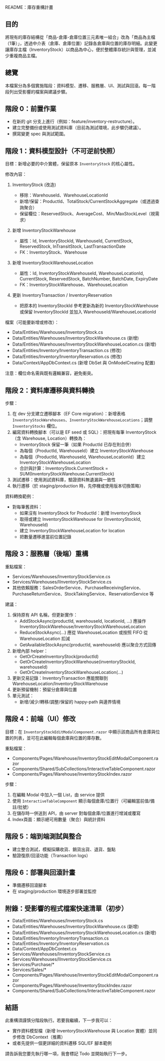 README：庫存重構計畫

目的
----
將現有的庫存結構從「商品-倉庫-倉庫位置三元素唯一組合」改為「商品為主檔（1筆）」，透過中介表（倉庫、倉庫位置）記錄各倉庫與位置的庫存明細。此變更讓庫存主檔（InventoryStock）以商品為中心，便於整體庫存統計與管理，並減少重複商品主檔。

總覽
----
本檔案分為多個實施階段：資料模型、遷移、服務層、UI、測試與回滾。每一階段列出受影響的檔案與建議步驟。

階段 0：前置作業
-----------------
- 在新的 git 分支上進行（例如：feature/inventory-restructure）。
- 建立完整備份或使用測試資料庫（目前為測試環境，此步驟仍建議）。
- 撰寫變更 spec 與測試範圍。

階段 1：資料模型設計（不可逆前快照）
--------------------------------------
目標：新增必要的中介實體，保留原本 `InventoryStock` 的核心屬性。

修改內容：
1. InventoryStock (改造)
   - 移除：WarehouseId、WarehouseLocationId
   - 新增/保留：ProductId、TotalStock/CurrentStockAggregate（或透過查詢聚合）
   - 保留欄位：ReservedStock、AverageCost、Min/MaxStockLevel（視需求）

2. 新增 InventoryStockWarehouse
   - 屬性：Id, InventoryStockId, WarehouseId, CurrentStock, ReservedStock, InTransitStock, LastTransactionDate
   - FK：InventoryStock、Warehouse

3. 新增 InventoryStockWarehouseLocation
   - 屬性：Id, InventoryStockWarehouseId, WarehouseLocationId, CurrentStock, ReservedStock, BatchNumber, BatchDate, ExpiryDate
   - FK：InventoryStockWarehouse、WarehouseLocation

4. 更新 InventoryTransaction / InventoryReservation
   - 把原本的 InventoryStockId 參考更新為新的 InventoryStockWarehouse 或保留 InventoryStockId 並加入 WarehouseId/WarehouseLocationId

檔案（可能要新增或修改）：
- Data/Entities/Warehouses/InventoryStock.cs
- Data/Entities/Warehouses/InventoryStockWarehouse.cs (新增)
- Data/Entities/Warehouses/InventoryStockWarehouseLocation.cs (新增)
- Data/Entities/Inventory/InventoryTransaction.cs (修改)
- Data/Entities/Inventory/InventoryReservation.cs (修改)
- Data/Context/AppDbContext.cs (新增 DbSet 與 OnModelCreating 配置)

注意：欄位命名需與既有邏輯兼容，避免衝突。

階段 2：資料庫遷移與資料轉換
-------------------------------

步驟：
1. 在 dev 分支建立遷移腳本（EF Core migration）：新增表格 `InventoryStockWarehouses`、`InventoryStockWarehouseLocations`；調整 `InventoryStocks` 欄位。
2. 編寫資料轉換腳本（可以是 EF seed 或 SQL）：把現有每筆 InventoryStock（含 Warehouse, Location）轉換為：
   - InventoryStock 保留一筆（如果 ProductId 已存在則合併）
   - 為每個（ProductId, WarehouseId）建立 InventoryStockWarehouse
   - 為每個（ProductId, WarehouseId, WarehouseLocationId）建立 InventoryStockWarehouseLocation
   - 合計與計算：InventoryStock.CurrentStock = SUM(InventoryStockWarehouse.CurrentStock)
3. 測試遷移：使用測試資料庫，驗證資料無遺漏與一致性
4. 執行遷移（於 staging/production 時，先停機或使用版本切換策略）

資料轉換範例：
- 對每筆舊資料：
  - 如果沒有 InventoryStock for ProductId：新增 InventoryStock
  - 取得或建立 InventoryStockWarehouse for (InventoryStockId, WarehouseId)
  - 建立 InventoryStockWarehouseLocation for location
  - 把數量遷移進當前位置記錄

階段 3：服務層（後端）重構
--------------------------
重點檔案：
- Services/Warehouses/InventoryStockService.cs
- Services/Warehouses/IInventoryStockService.cs
- 其他依賴服務：SalesOrderService、PurchaseReceivingService、PurchaseReturnService、StockTakingService、ReservationService 等

建議：
1. 保持原有 API 名稱，但更新實作：
   - AddStockAsync(productId, warehouseId, locationId, ...) 應操作 InventoryStockWarehouse/InventoryStockWarehouseLocation
   - ReduceStockAsync(...) 應從 WarehouseLocation 或按照 FIFO 從 WarehouseLocation 扣減
   - GetAvailableStockAsync(productId, warehouseId) 應以聚合方式回傳
2. 新增內部 helper：
   - GetOrCreateInventoryStock(productId)
   - GetOrCreateInventoryStockWarehouse(inventoryStockId, warehouseId)
   - GetOrCreateInventoryStockWarehouseLocation(...)
3. 更新交易記錄：InventoryTransaction 應能關聯到 WarehouseLocation/InventoryStockWarehouse
4. 更新預留機制：預留分倉庫與位置
5. 單元測試：
   - 新增/減少/轉移/調整/保留的 happy-path 與邊界情境

階段 4：前端（UI）修改
--------------------------
目標：在 `InventoryStockEditModalComponent.razor` 中顯示該商品所有倉庫與位置的列表，並可在此編輯每個倉庫與位置的庫存數。

重點檔案：
- Components/Pages/Warehouse/InventoryStockEditModalComponent.razor
- Components/Shared/SubCollections/InteractiveTableComponent.razor
- Components/Pages/Warehouse/InventoryStockIndex.razor

步驟：
1. 在編輯 Modal 中加入一個 List<InventoryStockWarehouseViewModel>，由 service 提供
2. 使用 `InteractiveTableComponent` 顯示每個倉庫/位置行（可編輯當前值/備註/批號）
3. 在儲存時一併送到 API，由 server 對每個倉庫/位置進行增減或覆寫
4. Index頁面：顯示總可用數量（聚合）與統計資料

階段 5：端到端測試與整合
--------------------------------
- 建立整合測試，模擬採購收貨、銷貨出貨、退貨、盤點
- 驗證復原/回滾功能（Transaction logs）

階段 6：部署與回滾計畫
------------------------
- 準備遷移回滾腳本
- 在 staging/production 環境逐步部署並監控

附錄：受影響的程式檔案快速清單（初步）
------------------------------------------------
- Data/Entities/Warehouses/InventoryStock.cs
- Data/Entities/Warehouses/InventoryStockWarehouse.cs (新增)
- Data/Entities/Warehouses/InventoryStockWarehouseLocation.cs (新增)
- Data/Entities/Inventory/InventoryTransaction.cs
- Data/Entities/Inventory/InventoryReservation.cs
- Data/Context/AppDbContext.cs
- Services/Warehouses/InventoryStockService.cs
- Services/Warehouses/IInventoryStockService.cs
- Services/Purchase/*
- Services/Sales/*
- Components/Pages/Warehouse/InventoryStockEditModalComponent.razor
- Components/Pages/Warehouse/InventoryStockIndex.razor
- Components/Shared/SubCollections/InteractiveTableComponent.razor

結語
----
此重構須謹慎分階段執行。若要我繼續，下一步我可以：
- 實作資料模型檔（新增 InventoryStockWarehouse 與 Location 實體）並同步修改 DbContext（推薦）
- 或者先提供一個更詳細的資料遷移 SQL/EF 腳本範例

請告訴我您要先執行哪一項，我會標記 Todo 並開始執行下一步。